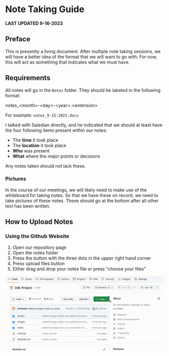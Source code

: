 # Note Taking Guide

**LAST UPDATED 9-16-2023**

## Preface

This is presently a living document. After multiple note taking sessions, we will have a better idea of the format that we will want to go with. For now, this will act as something that indicates what we must have.

## Requirements
All notes will go in the `Notes` folder. They should be labeled in the following format:

notes_\<month\>-\<day\>-\<year\>.\<extension\>

For example: `notes_9-15-2023.docx`

I talked with Saiedian directly, and he indicated that we should at least have the four following items present within our notes:

- The **time** it took place
- The **location** it took place
- **Who** was present
- **What** where the major points or decisions

Any notes taken should not lack these.

### Pictures

In the course of our meetings, we will likely need to make use of the whiteboard for taking notes. So that we have these on record, we need to take pictures of these notes. These should go at the bottom after all other text has been written.

## How to Upload Notes

### Using the Github Website

1. Open our repository page
2. Open the notes folder
3. Press the button with the three dots in the upper right hand corner
4. Press upload files button
5. Either drag and drop your notes file or press "choose your files"

![A gif showing this process](/Images/Upload_Notes.gif)
